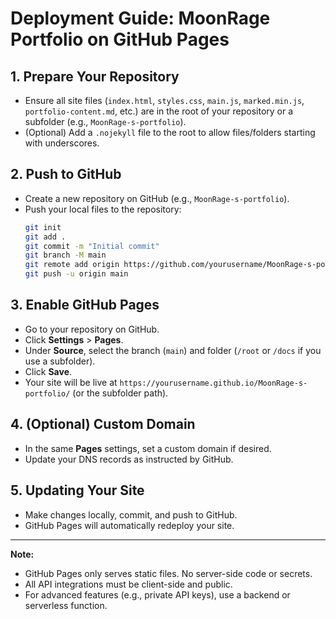 # Deployment Guide: MoonRage Portfolio on GitHub Pages

## 1. Prepare Your Repository
- Ensure all site files (`index.html`, `styles.css`, `main.js`, `marked.min.js`, `portfolio-content.md`, etc.) are in the root of your repository or a subfolder (e.g., `MoonRage-s-portfolio`).
- (Optional) Add a `.nojekyll` file to the root to allow files/folders starting with underscores.

## 2. Push to GitHub
- Create a new repository on GitHub (e.g., `MoonRage-s-portfolio`).
- Push your local files to the repository:
  ```sh
  git init
  git add .
  git commit -m "Initial commit"
  git branch -M main
  git remote add origin https://github.com/yourusername/MoonRage-s-portfolio.git
  git push -u origin main
  ```

## 3. Enable GitHub Pages
- Go to your repository on GitHub.
- Click **Settings** > **Pages**.
- Under **Source**, select the branch (`main`) and folder (`/root` or `/docs` if you use a subfolder).
- Click **Save**.
- Your site will be live at `https://yourusername.github.io/MoonRage-s-portfolio/` (or the subfolder path).

## 4. (Optional) Custom Domain
- In the same **Pages** settings, set a custom domain if desired.
- Update your DNS records as instructed by GitHub.

## 5. Updating Your Site
- Make changes locally, commit, and push to GitHub.
- GitHub Pages will automatically redeploy your site.

---

**Note:**
- GitHub Pages only serves static files. No server-side code or secrets.
- All API integrations must be client-side and public.
- For advanced features (e.g., private API keys), use a backend or serverless function.
